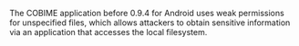 The COBIME application before 0.9.4 for Android uses weak permissions for unspecified files, which allows attackers to obtain sensitive information via an application that accesses the local filesystem.